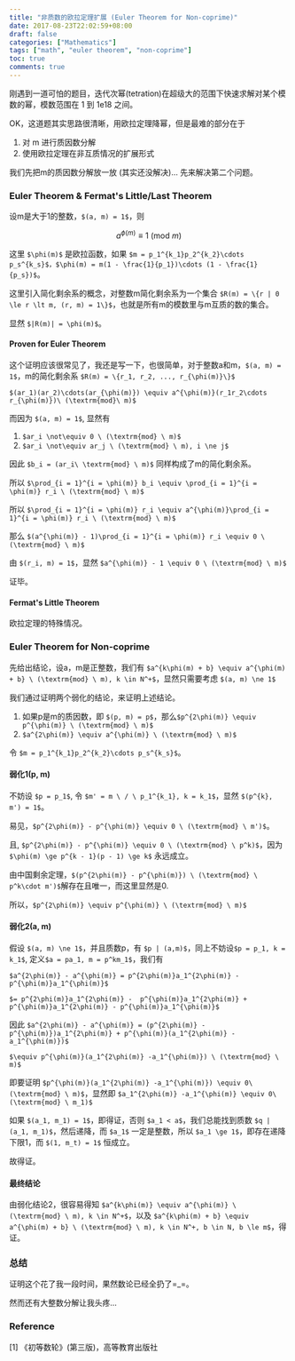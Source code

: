 ```yaml
---
title: "非质数的欧拉定理扩展 (Euler Theorem for Non-coprime)"
date: 2017-08-23T22:02:59+08:00
draft: false
categories: ["Mathematics"]
tags: ["math", "euler theorem", "non-coprime"]
toc: true
comments: true
---
```


刚遇到一道可怕的题目，迭代次幂(tetration)在超级大的范围下快速求解对某个模数的幂，模数范围在 1 到 1e18 之间。

OK，这道题其实思路很清晰，用欧拉定理降幂，但是最难的部分在于

1. 对 m 进行质因数分解
2. 使用欧拉定理在非互质情况的扩展形式

我们先把m的质因数分解放一放 (其实还没解决)... 先来解决第二个问题。

<!--more-->

### Euler Theorem & Fermat's Little/Last Theorem

设m是大于1的整数，`$(a, m) = 1$`，则

$$a^{\phi(m)} \equiv 1 \ (\textrm{mod}\ m)$$

这里 `$\phi(m)$` 是欧拉函数，如果 `$m = p_1^{k_1}p_2^{k_2}\cdots p_s^{k_s}$，$\phi(m) = m(1 - \frac{1}{p_1})\cdots (1 - \frac{1}{p_s})$`。

这里引入简化剩余系的概念，对整数m简化剩余系为一个集合 `$R(m) = \{r | 0 \le r \lt m, (r, m) = 1\}$`，也就是所有m的模数里与m互质的数的集合。

显然 `$|R(m)| = \phi(m)$`。

#### Proven for Euler Theorem

这个证明应该很常见了，我还是写一下，也很简单，对于整数a和m，`$(a, m) = 1$`，m的简化剩余系 `$R(m) = \{r_1, r_2, ..., r_{\phi(m)}\}$`

`$(ar_1)(ar_2)\cdots(ar_{\phi(m)}) \equiv a^{\phi(m)}(r_1r_2\cdots r_{\phi(m)})\ (\textrm{mod}\ m)$`

而因为 `$(a, m) = 1$`, 显然有

1. `$ar_i \not\equiv 0 \ (\textrm{mod} \ m)$`
2. `$ar_i \not\equiv ar_j \ (\textrm{mod} \ m), i \ne j$`

因此 `$b_i = (ar_i\ \textrm{mod} \ m)$` 同样构成了m的简化剩余系。

所以 `$\prod_{i = 1}^{i = \phi(m)} b_i \equiv \prod_{i = 1}^{i = \phi(m)} r_i \ (\textrm{mod} \ m)$`

所以 `$\prod_{i = 1}^{i = \phi(m)} r_i \equiv a^{\phi(m)}\prod_{i = 1}^{i = \phi(m)} r_i \ (\textrm{mod} \ m)$`

那么 `$(a^{\phi(m)} - 1)\prod_{i = 1}^{i = \phi(m)} r_i \equiv 0 \ (\textrm{mod} \ m)$`

由 `$(r_i, m) = 1$`，显然 `$a^{\phi(m)} - 1 \equiv 0 \ (\textrm{mod} \ m)$`

证毕。

#### Fermat's Little Theorem

欧拉定理的特殊情况。


### Euler Theorem for Non-coprime

先给出结论，设a，m是正整数，我们有 `$a^{k\phi(m) + b} \equiv a^{\phi(m) + b} \ (\textrm{mod} \ m), k \in N^+$`，显然只需要考虑 `$(a, m) \ne 1$`

我们通过证明两个弱化的结论，来证明上述结论。

1. 如果p是m的质因数，即 `$(p, m) = p$`，那么`$p^{2\phi(m)} \equiv p^{\phi(m)} \ (\textrm{mod} \ m)$`
2. `$a^{2\phi(m)} \equiv a^{\phi(m)} \ (\textrm{mod} \ m)$`

令 `$m = p_1^{k_1}p_2^{k_2}\cdots p_s^{k_s}$`。

#### 弱化1(p, m)

不妨设 `$p = p_1$`, 令 `$m' = m \ / \ p_1^{k_1}, k = k_1$`，显然 `$(p^{k}, m') = 1$`。

易见，`$p^{2\phi(m)} - p^{\phi(m)} \equiv 0 \ (\textrm{mod} \ m')$`。

且, `$p^{2\phi(m)} - p^{\phi(m)} \equiv 0 \ (\textrm{mod} \ p^k)$`，因为 `$\phi(m) \ge p^{k - 1}(p - 1) \ge k$` 永远成立。

由中国剩余定理，`$(p^{2\phi(m)} - p^{\phi(m)}) \ (\textrm{mod} \ p^k\cdot m')$`解存在且唯一，而这里显然是0.

所以，`$p^{2\phi(m)} \equiv p^{\phi(m)} \ (\textrm{mod} \ m)$`

#### 弱化2(a, m)

假设 `$(a, m) \ne 1$`，并且质数p，有 `$p | (a,m)$`，同上不妨设`$p = p_1, k = k_1$`, 定义`$a = pa_1, m = p^km_1$`，我们有

`$a^{2\phi(m)} - a^{\phi(m)} = p^{2\phi(m)}a_1^{2\phi(m)} - p^{\phi(m)}a_1^{\phi(m)}$`

`$= p^{2\phi(m)}a_1^{2\phi(m)} -  p^{\phi(m)}a_1^{2\phi(m)} + p^{\phi(m)}a_1^{2\phi(m)} - p^{\phi(m)}a_1^{\phi(m)}$`

因此 `$a^{2\phi(m)} - a^{\phi(m)} = (p^{2\phi(m)} - p^{\phi(m)})a_1^{2\phi(m)} + p^{\phi(m)}(a_1^{2\phi(m)} -a_1^{\phi(m)})$`

`$\equiv p^{\phi(m)}(a_1^{2\phi(m)} -a_1^{\phi(m)}) \ (\textrm{mod} \ m)$`

即要证明 `$p^{\phi(m)}(a_1^{2\phi(m)} -a_1^{\phi(m)}) \equiv 0\ (\textrm{mod} \ m)$`，显然即 `$a_1^{2\phi(m)} -a_1^{\phi(m)} \equiv 0\ (\textrm{mod} \ m_1)$`

如果 `$(a_1, m_1) = 1$`，即得证，否则 `$a_1 < a$`，我们总能找到质数 `$q | (a_1, m_1)$`，然后递降，而 `$a_1$` 一定是整数，所以 `$a_1 \ge 1$`，即存在递降下限1，而 `$(1, m_t) = 1$` 恒成立。

故得证。

#### 最终结论

由弱化结论2，很容易得知 `$a^{k\phi(m)} \equiv a^{\phi(m)} \ (\textrm{mod} \ m), k \in N^+$`，以及 `$a^{k\phi(m) + b} \equiv a^{\phi(m) + b} \ (\textrm{mod} \ m), k \in N^+, b \in N, b \le m$`，得证。

### 总结

证明这个花了我一段时间，果然数论已经全扔了=_=。

然而还有大整数分解让我头疼...

### Reference

[1] 《初等数轮》(第三版)，高等教育出版社


